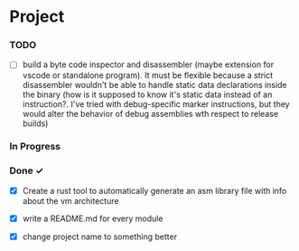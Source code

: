 # Project

### TODO

- [ ] build a byte code inspector and disassembler (maybe extension for vscode or standalone program). It must be flexible because a strict disassembler wouldn't be able to handle static data declarations inside the binary (how is it supposed to know it's static data instead of an instruction?. I've tried with debug-specific marker instructions, but they would alter the behavior of debug assemblies wth respect to release builds)  

### In Progress


### Done ✓

- [x] Create a rust tool to automatically generate an asm library file with info about the vm architecture  
- [x] write a README.md for every module  
- [x] change project name to something better  

